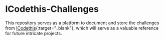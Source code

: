 # ICodethis-Challenges
This repository serves as a platform to document and store the challenges from [ICodethis](https://www.icodethis.com){:target="_blank"}, which will serve as a valuable reference for future intricate projects.
